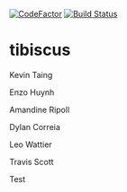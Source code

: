 [![CodeFactor](https://www.codefactor.io/repository/github/esgi-tibiscus/tibiscus/badge)](https://www.codefactor.io/repository/github/esgi-tibiscus/tibiscus/badge)
[![Build Status](https://travis-ci.com/ESGI-Tibiscus/tibiscus.svg?branch=develop)](https://travis-ci.com/ESGI-Tibiscus/tibiscus)

# tibiscus
Kevin Taing

Enzo Huynh

Amandine Ripoll

Dylan Correia

Leo Wattier

Travis Scott

Test
